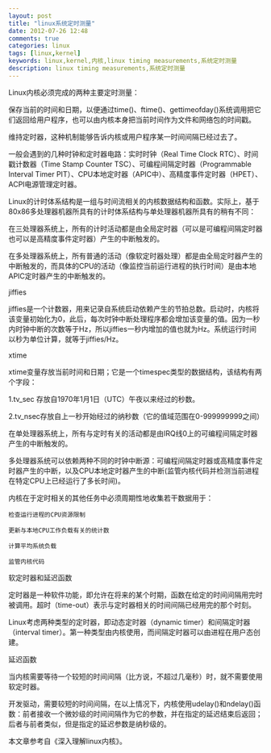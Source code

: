 ```yaml
---
layout: post
title: "linux系统定时测量"
date: 2012-07-26 12:48
comments: true
categories: linux
tags: [linux,kernel]
keywords: linux,kernel,内核,linux timing measurements,系统定时测量
description: linux timing measurements,系统定时测量
---
```

Linux内核必须完成的两种主要定时测量：     

保存当前的时间和日期，以便通过time()、ftime()、gettimeofday()系统调用把它们返回给用户程序，也可以由内核本身把当前时间作为文件和网络包的时间戳。  

维持定时器，这种机制能够告诉内核或用户程序某一时间间隔已经过去了。  

一般会遇到的几种时钟和定时器电路：实时时钟（Real Time Clock RTC）、时间戳计数器（Time Stamp Counter TSC）、可编程间隔定时器（Programmable Interval Timer PIT）、CPU本地定时器（APIC中）、高精度事件定时器（HPET）、ACPI电源管理定时器。   

Linux的计时体系结构是一组与时间流相关的内核数据结构和函数。实际上，基于80x86多处理器机器所具有的计时体系结构与单处理器机器所具有的稍有不同：  

在三处理器系统上，所有的计时活动都是由全局定时器（可以是可编程间隔定时器也可以是高精度事件定时器）产生的中断触发的。  
<!--more-->
在多处理器系统上，所有普通的活动（像软定时器处理）都是由全局定时器产生的中断触发的，而具体的CPU的活动（像监控当前运行进程的执行时间）是由本地APIC定时器产生的中断触发的。  

jiffies  

jiffies是一个计数器，用来记录自系统启动依赖产生的节拍总数。启动时，内核将该变量初始化为0，此后，每次时钟中断处理程序都会增加该变量的值。因为一秒内时钟中断的次数等于Hz，所以jiffies一秒内增加的值也就为Hz。系统运行时间以秒为单位计算，就等于jiffies/Hz。   

xtime  

xtime变量存放当前时间和日期；它是一个timespec类型的数据结构，该结构有两个字段：  

1.tv_sec 存放自1970年1月1日（UTC）午夜以来经过的秒数。  

2.tv_nsec存放自上一秒开始经过的纳秒数（它的值域范围在0-999999999之间）  

在单处理器系统上，所有与定时有关的活动都是由IRQ线0上的可编程间隔定时器产生的中断触发的。  

多处理器系统可以依赖两种不同的时钟中断源：可编程间隔定时器或高精度事件定时器产生的中断，以及CPU本地定时器产生的中断(监管内核代码并检测当前进程在特定CPU上已经运行了多长时间)。  

内核在于定时相关的其他任务中必须周期性地收集若干数据用于：  

    检查运行进程的CPU资源限制  

    更新与本地CPU工作负载有关的统计数  

    计算平均系统负载  

    监管内核代码  

软定时器和延迟函数 

定时器是一种软件功能，即允许在将来的某个时期，函数在给定的时间间隔用完时被调用。超时（time-out）表示与定时器相关的时间间隔已经用完的那个时刻。 

Linux考虑两种类型的定时器，即动态定时器（dynamic timer）和间隔定时器（interval timer）。第一种类型由内核使用，而间隔定时器可以由进程在用户态创建。 

延迟函数 

当内核需要等待一个较短的时间间隔（比方说，不超过几毫秒）时，就不需要使用软定时器。 

开发驱动，需要较短的时间间隔，在以上情况下，内核使用udelay()和ndelay()函数：前者接收一个微妙级的时间间隔作为它的参数，并在指定的延迟结束后返回；后者与前者类似，但是指定的延迟参数是纳秒级的。 


本文章参考自《深入理解linux内核》。   

 
 
